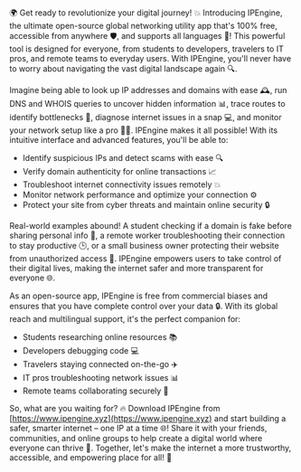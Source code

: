🌍️️️ Get ready to revolutionize your digital journey! 💥 Introducing IPEngine, the ultimate open-source global networking utility app that's 100% free, accessible from anywhere 🛡️, and supports all languages 📖! This powerful tool is designed for everyone, from students to developers, travelers to IT pros, and remote teams to everyday users. With IPEngine, you'll never have to worry about navigating the vast digital landscape again 🔍.

Imagine being able to look up IP addresses and domains with ease 🕰️, run DNS and WHOIS queries to uncover hidden information 📊, trace routes to identify bottlenecks 🚀, diagnose internet issues in a snap 💻, and monitor your network setup like a pro 👩‍💻. IPEngine makes it all possible! With its intuitive interface and advanced features, you'll be able to:

* Identify suspicious IPs and detect scams with ease 🔍
* Verify domain authenticity for online transactions 📈
* Troubleshoot internet connectivity issues remotely 💥
* Monitor network performance and optimize your connection ⚙️
* Protect your site from cyber threats and maintain online security 🔒

Real-world examples abound! A student checking if a domain is fake before sharing personal info 🤔, a remote worker troubleshooting their connection to stay productive 🕒, or a small business owner protecting their website from unauthorized access 💼. IPEngine empowers users to take control of their digital lives, making the internet safer and more transparent for everyone 🌐.

As an open-source app, IPEngine is free from commercial biases and ensures that you have complete control over your data 🔒. With its global reach and multilingual support, it's the perfect companion for:

* Students researching online resources 📚
* Developers debugging code 💻
* Travelers staying connected on-the-go ✈️
* IT pros troubleshooting network issues 📊
* Remote teams collaborating securely 💼

So, what are you waiting for? 🔥 Download IPEngine from [https://www.ipengine.xyz](https://www.ipengine.xyz) and start building a safer, smarter internet – one IP at a time 🌐! Share it with your friends, communities, and online groups to help create a digital world where everyone can thrive 🌟. Together, let's make the internet a more trustworthy, accessible, and empowering place for all! 💪